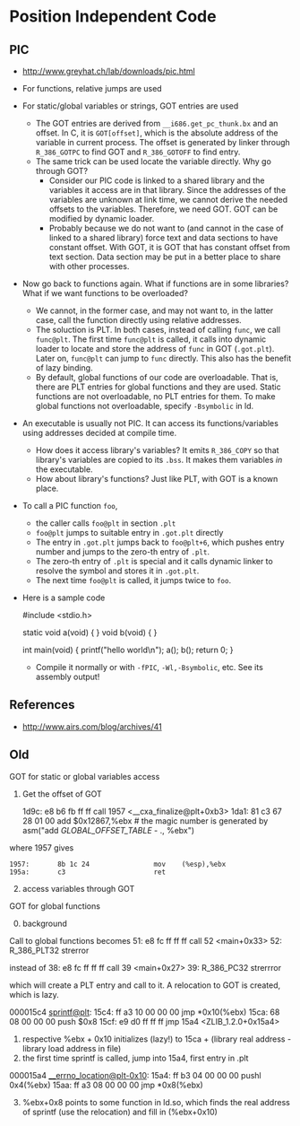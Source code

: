 Position Independent Code
=========================

## PIC

- <http://www.greyhat.ch/lab/downloads/pic.html>
- For functions, relative jumps are used
- For static/global variables or strings, GOT entries are used
  - The GOT entries are derived from `__i686.get_pc_thunk.bx` and an
    offset.  In C, it is `GOT[offset]`, which is the absolute address of the
    variable in current process.  The offset is generated by linker through
    `R_386_GOTPC` to find GOT and `R_386_GOTOFF` to find entry.
  - The same trick can be used locate the variable directly.  Why go through
    GOT?
    * Consider our PIC code is linked to a shared library and the variables it
      access are in that library.  Since the addresses of the variables are
      unknown at link time, we cannot derive the needed offsets to the
      variables.  Therefore, we need GOT.  GOT can be modified by dynamic
      loader.
    * Probably because we do not want to (and cannot in the case of linked to a
      shared library) force text and data sections to have constant offset.
      With GOT, it is GOT that has constant offset from text section.  Data
      section may be put in a better place to share with other processes.
- Now go back to functions again.  What if functions are in some libraries?
  What if we want functions to be overloaded?
  - We cannot, in the former case, and may not want to, in the latter case, call
    the function directly using relative addresses.
  - The soluction is PLT.  In both cases, instead of calling `func`, we call
    `func@plt`.  The first time `func@plt` is called, it calls into dynamic
    loader to locate and store the address of `func` in GOT (`.got.plt`).  Later
    on, `func@plt` can jump to `func` directly.  This also has the benefit of
    lazy binding.
  - By default, global functions of our code are overloadable.  That is, there
    are PLT entries for global functions and they are used.  Static functions
    are not overloadable, no PLT entries for them.  To make global functions not
    overloadable, specify `-Bsymbolic` in ld.
- An executable is usually not PIC.  It can access its functions/variables using
  addresses decided at compile time.
  - How does it access library's variables?  It emits `R_386_COPY` so that
    library's variables are copied to its `.bss`.  It makes them variables _in_
    the executable.
  - How about library's functions?  Just like PLT, with GOT is a known place.
- To call a PIC function `foo`,
  - the caller calls `foo@plt` in section `.plt`
  - `foo@plt` jumps to suitable entry in `.got.plt` directly
  - The entry in `.got.plt` jumps back to `foo@plt+6`, which pushes entry number
    and jumps to the zero-th entry of `.plt`.
  - The zero-th entry of `.plt` is special and it calls dynamic linker to
    resolve the symbol and stores it in `.got.plt`.
  - The next time `foo@plt` is called, it jumps twice to `foo`.
- Here is a sample code

    #include <stdio.h>
    
    static void a(void) { }
    void b(void) { }
    
    int main(void)
    {
    	printf("hello world\n");
    	a();
    	b();
    	return 0;
    }
  - Compile it normally or with `-fPIC`, `-Wl,-Bsymbolic`, etc.  See its
   assembly output!

## References

- <http://www.airs.com/blog/archives/41>

## Old


GOT for static or global variables access

1. Get the offset of GOT

    1d9c:       e8 b6 fb ff ff          call   1957 <__cxa_finalize@plt+0xb3>
    1da1:       81 c3 67 28 01 00       add    $0x12867,%ebx   # the magic number is generated by asm("add _GLOBAL_OFFSET_TABLE_ - ., %ebx")
 
where 1957 gives

    1957:       8b 1c 24                mov    (%esp),%ebx
    195a:       c3                      ret

2. access variables through GOT


GOT for global functions

0. background

Call to global functions becomes
  51:   e8 fc ff ff ff          call   52 <main+0x33>
                        52: R_386_PLT32 strerror

instead of
  38:   e8 fc ff ff ff          call   39 <main+0x27>
                        39: R_386_PC32  strerrror

which will create a PLT entry and call to it.  A relocation to GOT is created,
which is lazy.

000015c4 <sprintf@plt>:
    15c4:       ff a3 10 00 00 00       jmp    *0x10(%ebx)
    15ca:       68 08 00 00 00          push   $0x8
    15cf:       e9 d0 ff ff ff          jmp    15a4 <ZLIB_1.2.0+0x15a4>

1. respective %ebx + 0x10 initializes (lazy!) to 15ca + (library real address - library load address in file)
2. the first time sprintf is called, jump into 15a4, first entry in .plt

000015a4 <__errno_location@plt-0x10>:
    15a4:       ff b3 04 00 00 00       pushl  0x4(%ebx)
    15aa:       ff a3 08 00 00 00       jmp    *0x8(%ebx)

3. %ebx+0x8 points to some function in ld.so, which finds the real address of sprintf (use the relocation) and fill in (%ebx+0x10)
